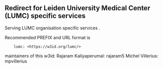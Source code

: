 ## Redirect for Leiden University Medical Center (LUMC) specific services 

Serving LUMC organisation specific services .

Recommended PREFIX and URL format is 

        lumc: <https://w3id.org/lumc/>

maintainers of this w3id:
     Rajaram Kaliyaperumal: rajaram5
     Michel Villerius: mpvillerius
